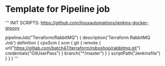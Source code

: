 # Template for Pipeline job
'''
INIT SCRIPTS: https://github.com/linuxautomations/jenkins-docker-groovy 

pipelineJob("Terraform/RabbitMQ") {
  description('Terraform RabbitMQ Job')
  definition {
    cpsScm {
      scm {
        git {
          remote {
            url("https://gitlab.com/batch47/terraform/roboshop/rabbitmq.git")
            credentials("GitUserPass")
          }
          branch("*/master")
        }
      }
      scriptPath("Jenkinsfile")
    }
  }
}
'''
#